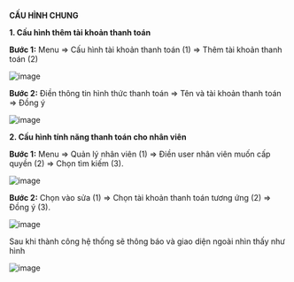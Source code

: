 **CẤU HÌNH CHUNG**

**1. Cấu hình thêm tài khoản thanh toán**

**Bước 1:** Menu => Cấu hình tài khoản thanh toán (1) => Thêm tài khoản thanh toán (2) 

![image](https://user-images.githubusercontent.com/85599407/185888481-848e8798-995f-4a11-b150-46b3efc8d4ca.png)

**Bước 2:** Điền thông tin hình thức thanh toán => Tên và tài khoản thanh toán => Đồng ý

![image](https://user-images.githubusercontent.com/85599407/185889143-3c1dabce-3953-44cf-a362-64466affafe9.png)

**2. Cấu hình tính năng thanh toán cho nhân viên**

**Bước 1:** Menu => Quản lý nhân viên (1) => Điền user nhân viên muốn cấp quyền (2) => Chọn tìm kiếm (3).

![image](https://user-images.githubusercontent.com/85599407/185889885-b50e4bda-533b-41cc-9109-5ccabb28fbae.png)

**Bước 2:** Chọn vào sửa (1) => Chọn tài khoản thanh toán tương ứng (2) => Đồng ý (3).

![image](https://user-images.githubusercontent.com/85599407/185890368-91dea807-31f5-410c-85db-c71dff1e82e5.png)

Sau khi thành công hệ thống sẽ thông báo và giao diện ngoài nhìn thấy như hình

![image](https://user-images.githubusercontent.com/85599407/185890706-202e0f17-f5e9-4fa7-9ad8-309a27b10d66.png)
